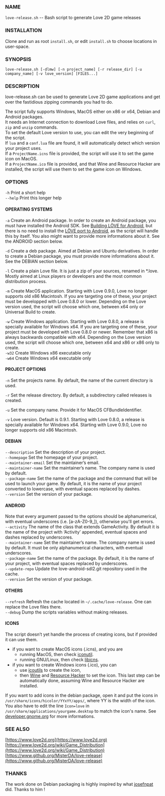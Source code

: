 ### NAME
`love-release.sh` -- Bash script to generate Love 2D game releases

### INSTALLATION
Clone and run as root `install.sh`, or edit `install.sh` to choose
locations in user-space.

### SYNOPSIS
`love-release.sh [-dlmw] [-n project_name] [-r release_dir]
[-u company_name] [-v love_version] [FILES...]`

### DESCRIPTION
love-release.sh can be used to generate Love 2D game applications
and get over the fastidious zipping commands you had to do.  

The script fully supports Windows, MacOS either on x86 or x64,
Debian and Android packages.  
It needs an Internet connection to download Love files,
and relies on `curl`, `zip` and `unzip` commands.  
To set the default Love version to use,
you can edit the very beginning of the script.  
If `lua` and a `conf.lua` file are found,
it will automatically detect which version your project uses.  
If a `ProjectName.icns` file is provided,
the script will use it to set the game icon on MacOS.  
If a `ProjectName.ico` file is provided, and that Wine
and Resource Hacker are installed, the script will use them
to set the game icon on Windows.

### OPTIONS
`-h`     Print a short help  
`--help` Print this longer help

#### OPERATING SYSTEMS
`-a` Create an Android package.
     In order to create an Android package, you must have installed the Android SDK.
     See [Building LÖVE for Android](https://bitbucket.org/MartinFelis/love-android-sdl2/wiki/Building_L%C3%96VE_for_Android_-_Linux),
     but there is no need to install the [LÖVE port to Android](https://bitbucket.org/MartinFelis/love-android-sdl2),
     as the script will handle this by itself.
     You also might want to provide more informations about it.
     See the ANDROID section below.

`-d` Create a deb package. Aimed at Debian and Ubuntu derivatives.
     In order to create a Debian package, you must provide more informations about it.
     See the DEBIAN section below.

`-l` Create a plain Love file. It is just a zip of your sources, renamed in \*.love.
     Mostly aimed at Linux players or developers and the most common distribution process.

`-m` Create MacOS application.
     Starting with Love 0.9.0, Love no longer supports old x86 Macintosh.
     If you are targeting one of these, your project must be developped with Love 0.8.0 or lower.
     Depending on the Love version used, the script will choose which one,
     between x64 only or Universal Build to create.

`-w` Create Windows application.
     Starting with Love 0.8.0, a release is specially available for Windows x64.
     If you are targeting one of these, your project must be developed with Love 0.8.0 or newer.
     Remember that x86 is always backwards compatible with x64.
     Depending on the Love version used, the script will choose which one,
     between x64 and x86 or x86 only to create.  
`-w32`  Create Windows x86 executable only  
`-w64`  Create Windows x64 executable only

#### PROJECT OPTIONS
`-n`  Set the projects name. By default, the name of the current directory is used.

`-r`  Set the release directory. By default, a subdirectory called releases is created.

`-u`  Set the company name. Provide it for MacOS CFBundleIdentifier.

`-v`  Love version. Default is 0.9.1.
      Starting with Love 0.8.0, a release is specially available for Windows x64.
      Starting with Love 0.9.0, Love no longer supports old x86 Macintosh.

#### DEBIAN
`--description`      Set the description of your project.  
`--homepage`         Set the homepage of your project.  
`--maintainer-email` Set the maintainer’s email.  
`--maintainer-name`  Set the maintainer’s name. The company name is used by default.  
`--package-name`     Set the name of the package and the command that will be used to launch your game.
                     By default, it is the name of your project converted to lowercase,
                     with eventual spaces replaced by dashes.  
`--version`          Set the version of your package.  

#### ANDROID
Note that every argument passed to the options should be alphanumerical,
with eventual underscores (i.e. [a-zA-Z0-9\_]), otherwise you'll get errors.  
`--activity`        The name of the class that extends GameActivity.
                    By default it is the name of the project with ‘Activity’ appended,
                    eventual spaces and dashes replaced by underscores.  
`--maintainer-name` Set the maintainer’s name. The company name is used by default.
                    It must be only alphanumerical characters, with eventual underscores.  
`--package-name`    Set the name of the package.
                    By default, it is the name of your project, with eventual spaces replaced by underscores.  
`--update-repo`     Update the love-android-sdl2.git repository used in the cache.  
`--version`         Set the version of your package.  

#### OTHERS
`--refresh`   Refresh the cache located in `~/.cache/love-release`.
              One can replace the Love files there.  
`--debug`     Dump the scripts variables without making releases.

#### ICONS
The script doesn’t yet handle the process of creating icons,
but if provided it can use them.

- if you want to create MacOS icons (.icns), and you are
  - running MacOS, then check [iconutil](https://developer.apple.com/library/mac/documentation/userexperience/conceptual/applehiguidelines/IconsImages/IconsImages.html).
  - running GNU/Linux, then check [libicns](http://icns.sourceforge.net/).
- if you want to create Windows icons (.ico), you can
  - use [icoutils](http://www.nongnu.org/icoutils/) to create the icon,
  - then [Wine](http://www.winehq.org/) and [Resource Hacker](http://www.angusj.com/resourcehacker/) to set the icon.
    This last step can be automatically done, assuming Wine and Resource Hacker are installed.

If you want to add icons in the debian package,
open it and put the icons in `/usr/share/icons/hicolor/YYxYY/apps/`,
where YY is the width of the icon.
You also have to edit  the  line  `Icon=love`  in
`/usr/share/applications/yourgame.desktop`  to  match  the  icon's  name.
See [developer.gnome.org](https://developer.gnome.org/integration-guide/stable/basic-integration.html.en) for more informations.

### SEE ALSO
[https://www.love2d.org](https://www.love2d.org)  
[https://www.love2d.org/wiki/Game_Distribution](https://www.love2d.org/wiki/Game_Distribution)  
[https://www.github.org/MisterDA/love-release](https://www.github.org/MisterDA/love-release)

### THANKS
The work done on Debian packaging is highly inspired by what [josefnpat](http://josefnpat.com/) did.
Thanks to him !

